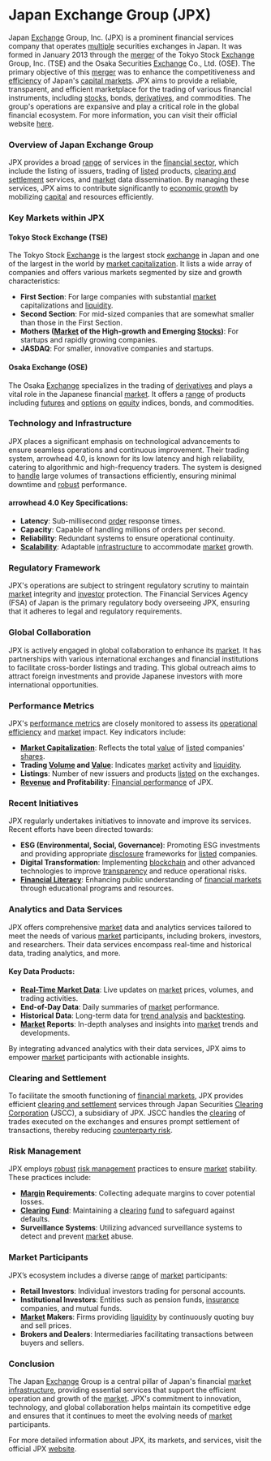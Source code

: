 # Japan Exchange Group (JPX)

Japan [Exchange](../e/exchange.md) Group, Inc. (JPX) is a prominent financial services company that operates [multiple](../m/multiple.md) securities exchanges in Japan. It was formed in January 2013 through the [merger](../m/merger.md) of the Tokyo Stock [Exchange](../e/exchange.md) Group, Inc. (TSE) and the Osaka Securities [Exchange](../e/exchange.md) Co., Ltd. (OSE). The primary objective of this [merger](../m/merger.md) was to enhance the competitiveness and [efficiency](../e/efficiency.md) of Japan's [capital markets](../c/capital_markets.md). JPX aims to provide a reliable, transparent, and efficient marketplace for the trading of various financial instruments, including [stocks](../s/stock.md), bonds, [derivatives](../d/derivatives.md), and commodities. The group's operations are expansive and play a critical role in the global financial ecosystem. For more information, you can visit their official website [here](https://www.jpx.co.jp/english/).

### Overview of Japan Exchange Group

JPX provides a broad [range](../r/range.md) of services in the [financial sector](../f/financial_sector.md), which include the listing of issuers, trading of [listed](../l/listed.md) products, [clearing and settlement](../c/clearing_and_settlement.md) services, and [market](../m/market.md) data dissemination. By managing these services, JPX aims to contribute significantly to [economic growth](../e/economic_growth.md) by mobilizing [capital](../c/capital.md) and resources efficiently.

### Key Markets within JPX

#### Tokyo Stock Exchange (TSE)
The Tokyo Stock [Exchange](../e/exchange.md) is the largest stock [exchange](../e/exchange.md) in Japan and one of the largest in the world by [market capitalization](../m/market_capitalization.md). It lists a wide array of companies and offers various markets segmented by size and growth characteristics:
- **First Section**: For large companies with substantial [market](../m/market.md) capitalizations and [liquidity](../l/liquidity.md).
- **Second Section**: For mid-sized companies that are somewhat smaller than those in the First Section.
- **Mothers ([Market](../m/market.md) of the High-growth and Emerging [Stocks](../s/stock.md))**: For startups and rapidly growing companies.
- **JASDAQ**: For smaller, innovative companies and startups.

#### Osaka Exchange (OSE)
The Osaka [Exchange](../e/exchange.md) specializes in the trading of [derivatives](../d/derivatives.md) and plays a vital role in the Japanese financial [market](../m/market.md). It offers a [range](../r/range.md) of products including [futures](../f/futures.md) and [options](../o/options.md) on [equity](../e/equity.md) indices, bonds, and commodities.

### Technology and Infrastructure

JPX places a significant emphasis on technological advancements to ensure seamless operations and continuous improvement. Their trading system, arrowhead 4.0, is known for its low latency and high reliability, catering to algorithmic and high-frequency traders. The system is designed to [handle](../h/handle.md) large volumes of transactions efficiently, ensuring minimal downtime and [robust](../r/robust.md) performance.

#### arrowhead 4.0 Key Specifications:

- **Latency**: Sub-millisecond [order](../o/order.md) response times.
- **Capacity**: Capable of handling millions of orders per second.
- **Reliability**: Redundant systems to ensure operational continuity.
- **[Scalability](../s/scalability.md)**: Adaptable [infrastructure](../i/infrastructure.md) to accommodate [market](../m/market.md) growth.

### Regulatory Framework

JPX's operations are subject to stringent regulatory scrutiny to maintain [market](../m/market.md) integrity and [investor](../i/investor.md) protection. The Financial Services Agency (FSA) of Japan is the primary regulatory body overseeing JPX, ensuring that it adheres to legal and regulatory requirements.

### Global Collaboration

JPX is actively engaged in global collaboration to enhance its [market](../m/market.md). It has partnerships with various international exchanges and financial institutions to facilitate cross-border listings and trading. This global outreach aims to attract foreign investments and provide Japanese investors with more international opportunities.

### Performance Metrics

JPX's [performance metrics](../p/performance_metrics.md) are closely monitored to assess its [operational efficiency](../o/operational_efficiency_in_trading.md) and [market](../m/market.md) impact. Key indicators include:
- **[Market Capitalization](../m/market_capitalization.md)**: Reflects the total [value](../v/value.md) of [listed](../l/listed.md) companies' [shares](../s/shares.md).
- **Trading [Volume](../v/volume.md) and [Value](../v/value.md)**: Indicates [market](../m/market.md) activity and [liquidity](../l/liquidity.md).
- **Listings**: Number of new issuers and products [listed](../l/listed.md) on the exchanges.
- **[Revenue](../r/revenue.md) and Profitability**: [Financial performance](../f/financial_performance.md) of JPX.

### Recent Initiatives

JPX regularly undertakes initiatives to innovate and improve its services. Recent efforts have been directed towards:
- **ESG (Environmental, Social, Governance)**: Promoting ESG investments and providing appropriate [disclosure](../d/disclosure.md) frameworks for [listed](../l/listed.md) companies.
- **Digital Transformation**: Implementing [blockchain](../b/blockchain_in_trading.md) and other advanced technologies to improve [transparency](../t/transparency.md) and reduce operational risks.
- **[Financial Literacy](../f/financial_literacy.md)**: Enhancing public understanding of [financial markets](../f/financial_market.md) through educational programs and resources.

### Analytics and Data Services

JPX offers comprehensive [market](../m/market.md) data and analytics services tailored to meet the needs of various [market](../m/market.md) participants, including brokers, investors, and researchers. Their data services encompass real-time and historical data, trading analytics, and more.

#### Key Data Products:
- **[Real-Time Market Data](../r/real-time_market_data.md)**: Live updates on [market](../m/market.md) prices, volumes, and trading activities.
- **End-of-Day Data**: Daily summaries of [market](../m/market.md) performance.
- **Historical Data**: Long-term data for [trend analysis](../t/trend_analysis.md) and [backtesting](../b/backtesting.md).
- **[Market](../m/market.md) Reports**: In-depth analyses and insights into [market](../m/market.md) trends and developments.

By integrating advanced analytics with their data services, JPX aims to empower [market](../m/market.md) participants with actionable insights.

### Clearing and Settlement

To facilitate the smooth functioning of [financial markets](../f/financial_market.md), JPX provides efficient [clearing and settlement](../c/clearing_and_settlement.md) services through Japan Securities [Clearing](../c/clearing.md) [Corporation](../c/corporation.md) (JSCC), a subsidiary of JPX. JSCC handles the [clearing](../c/clearing.md) of trades executed on the exchanges and ensures prompt settlement of transactions, thereby reducing [counterparty risk](../c/counterparty_risk.md).

### Risk Management

JPX employs [robust](../r/robust.md) [risk management](../r/risk_management.md) practices to ensure [market](../m/market.md) stability. These practices include:
- **[Margin](../m/margin.md) Requirements**: Collecting adequate margins to cover potential losses.
- **[Clearing](../c/clearing.md) [Fund](../f/fund.md)**: Maintaining a [clearing](../c/clearing.md) [fund](../f/fund.md) to safeguard against defaults.
- **Surveillance Systems**: Utilizing advanced surveillance systems to detect and prevent [market](../m/market.md) abuse.

### Market Participants

JPX’s ecosystem includes a diverse [range](../r/range.md) of [market](../m/market.md) participants:
- **Retail Investors**: Individual investors trading for personal accounts.
- **Institutional Investors**: Entities such as pension funds, [insurance](../i/insurance.md) companies, and mutual funds.
- **[Market](../m/market.md) Makers**: Firms providing [liquidity](../l/liquidity.md) by continuously quoting buy and sell prices.
- **Brokers and Dealers**: Intermediaries facilitating transactions between buyers and sellers.

### Conclusion

The Japan [Exchange](../e/exchange.md) Group is a central pillar of Japan's financial [market](../m/market.md) [infrastructure](../i/infrastructure.md), providing essential services that support the efficient operation and growth of the [market](../m/market.md). JPX's commitment to innovation, technology, and global collaboration helps maintain its competitive edge and ensures that it continues to meet the evolving needs of [market](../m/market.md) participants.

For more detailed information about JPX, its markets, and services, visit the official JPX [website](https://www.jpx.co.jp/english/).
